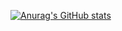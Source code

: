 [![Anurag's GitHub stats](https://github-readme-stats.vercel.app/api?username=NoManPlay)](https://github.com/anuraghazra/github-readme-stats)
